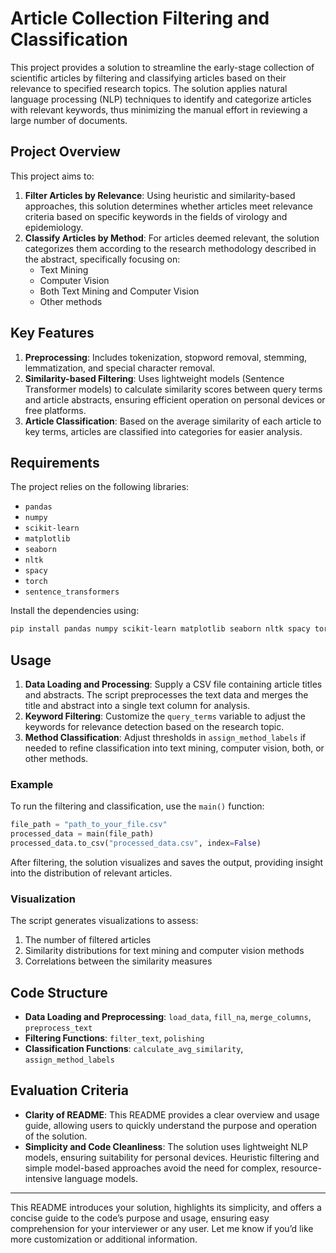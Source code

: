 # Article Collection Filtering and Classification

This project provides a solution to streamline the early-stage collection of scientific articles by filtering and classifying articles based on their relevance to specified research topics. The solution applies natural language processing (NLP) techniques to identify and categorize articles with relevant keywords, thus minimizing the manual effort in reviewing a large number of documents.

## Project Overview

This project aims to:
1. **Filter Articles by Relevance**: Using heuristic and similarity-based approaches, this solution determines whether articles meet relevance criteria based on specific keywords in the fields of virology and epidemiology.
2. **Classify Articles by Method**: For articles deemed relevant, the solution categorizes them according to the research methodology described in the abstract, specifically focusing on:
    - Text Mining
    - Computer Vision
    - Both Text Mining and Computer Vision
    - Other methods

## Key Features

1. **Preprocessing**: Includes tokenization, stopword removal, stemming, lemmatization, and special character removal.
2. **Similarity-based Filtering**: Uses lightweight models (Sentence Transformer models) to calculate similarity scores between query terms and article abstracts, ensuring efficient operation on personal devices or free platforms.
3. **Article Classification**: Based on the average similarity of each article to key terms, articles are classified into categories for easier analysis.

## Requirements

The project relies on the following libraries:
- `pandas`
- `numpy`
- `scikit-learn`
- `matplotlib`
- `seaborn`
- `nltk`
- `spacy`
- `torch`
- `sentence_transformers`

Install the dependencies using:
```bash
pip install pandas numpy scikit-learn matplotlib seaborn nltk spacy torch sentence-transformers
```

## Usage

1. **Data Loading and Processing**: Supply a CSV file containing article titles and abstracts. The script preprocesses the text data and merges the title and abstract into a single text column for analysis.
2. **Keyword Filtering**: Customize the `query_terms` variable to adjust the keywords for relevance detection based on the research topic.
3. **Method Classification**: Adjust thresholds in `assign_method_labels` if needed to refine classification into text mining, computer vision, both, or other methods.

### Example

To run the filtering and classification, use the `main()` function:
```python
file_path = "path_to_your_file.csv"
processed_data = main(file_path)
processed_data.to_csv("processed_data.csv", index=False)
```

After filtering, the solution visualizes and saves the output, providing insight into the distribution of relevant articles.

### Visualization
The script generates visualizations to assess:
1. The number of filtered articles
2. Similarity distributions for text mining and computer vision methods
3. Correlations between the similarity measures

## Code Structure

- **Data Loading and Preprocessing**: `load_data`, `fill_na`, `merge_columns`, `preprocess_text`
- **Filtering Functions**: `filter_text`, `polishing`
- **Classification Functions**: `calculate_avg_similarity`, `assign_method_labels`

## Evaluation Criteria

- **Clarity of README**: This README provides a clear overview and usage guide, allowing users to quickly understand the purpose and operation of the solution.
- **Simplicity and Code Cleanliness**: The solution uses lightweight NLP models, ensuring suitability for personal devices. Heuristic filtering and simple model-based approaches avoid the need for complex, resource-intensive language models.

---

This README introduces your solution, highlights its simplicity, and offers a concise guide to the code’s purpose and usage, ensuring easy comprehension for your interviewer or any user. Let me know if you’d like more customization or additional information.

